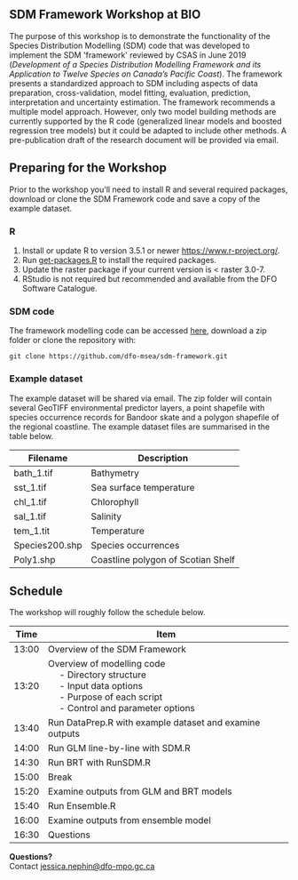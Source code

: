 ## SDM Framework Workshop at BIO
The purpose of this workshop is to demonstrate the functionality of the Species Distribution Modelling (SDM) code that was developed to implement the SDM 'framework' reviewed by CSAS in June 2019 (*Development of a Species Distribution Modelling Framework and its Application to Twelve Species on Canada’s Pacific Coast*). The framework presents a standardized approach to SDM including aspects of data preparation, cross-validation, model fitting, evaluation, prediction, interpretation and uncertainty estimation. The framework recommends a multiple model approach. However, only two model building methods are currently supported by the R code (generalized linear models and boosted regression tree models) but it could be adapted to include other methods. A pre-publication draft of the research document will be provided via email.

## Preparing for the Workshop
Prior to the workshop you'll need to install R and several required packages, download or clone the SDM Framework code and save a copy of the example dataset.

### R
1. Install or update R to version 3.5.1 or newer https://www.r-project.org/.
2. Run [get-packages.R](https://github.com/jnephin/sdm-framework-workshop/blob/master/get-packages.R) to install the required packages.
3. Update the raster package if your current version is < raster 3.0-7.
4. RStudio is not required but recommended and available from the DFO Software Catalogue.

### SDM code
The framework modelling code can be accessed [here](https://github.com/dfo-msea/sdm-framework), download a zip folder or clone the repository with:
```git
git clone https://github.com/dfo-msea/sdm-framework.git
```

### Example dataset
The example dataset will be shared via email. The zip folder will contain several GeoTIFF environmental predictor layers, a point shapefile with species occurrence records for Bandoor skate and a polygon shapefile of the regional coastline. The example dataset files are summarised in the table below.

|Filename |Description|
|-------|-----------------------|
|bath_1.tif |Bathymetry|
|sst_1.tif |Sea surface temperature|
|chl_1.tif |Chlorophyll|
|sal_1.tif |Salinity|
|tem_1.tit |Temperature|
|Species200.shp |Species occurrences|
|Poly1.shp |Coastline polygon of Scotian Shelf|


## Schedule
The workshop will roughly follow the schedule below.

|Time|Item|
|-------|-----------------------|
| 13:00 | Overview of the SDM Framework |
| 13:20 | Overview of modelling code <br>&emsp; - Directory structure <br>&emsp; - Input data options <br>&emsp; - Purpose of each script <br>&emsp; - Control and parameter options |
| 13:40 | Run DataPrep.R with example dataset and examine outputs |
| 14:00 | Run GLM line-by-line with SDM.R |
| 14:30 | Run BRT with RunSDM.R |
| 15:00 | Break |
| 15:20 | Examine outputs from GLM and BRT models |
| 15:40 | Run Ensemble.R |
| 16:00 | Examine outputs from ensemble model |
| 16:30 | Questions |


**Questions?**  
Contact jessica.nephin@dfo-mpo.gc.ca
